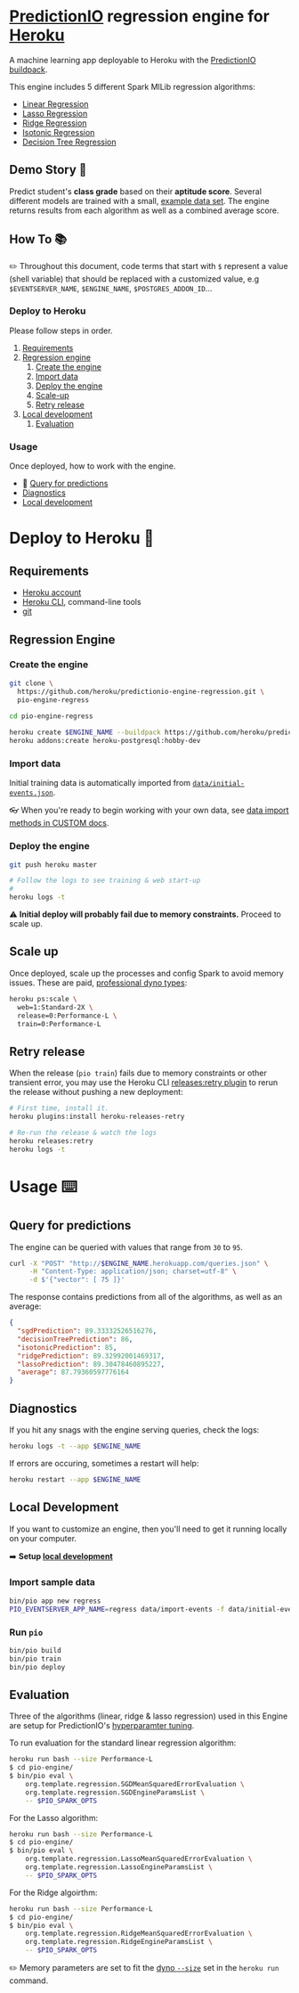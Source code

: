 # [PredictionIO](https://predictionio.incubator.apache.org) regression engine for [Heroku](http://www.heroku.com) 

A machine learning app deployable to Heroku with the [PredictionIO buildpack](https://github.com/heroku/predictionio-buildpack). 

This engine includes 5 different Spark MlLib regression algorithms:

* [Linear Regression](https://spark.apache.org/docs/1.6.3/mllib-linear-methods.html#regression) 
* [Lasso Regression](https://spark.apache.org/docs/2.2.0/mllib-linear-methods.html#regression)
* [Ridge Regression](https://spark.apache.org/docs/2.2.0/mllib-linear-methods.html#regression)
* [Isotonic Regression](https://spark.apache.org/docs/2.1.0/mllib-isotonic-regression.html)
* [Decision Tree Regression](https://spark.apache.org/docs/2.1.0/mllib-decision-tree.html#regression)

## Demo Story 🐸

Predict student's **class grade** based on their **aptitude score**. Several different models are trained with a small, [example data set](data/). The engine returns results from each algorithm as well as a combined average score.


## How To 📚

✏️ Throughout this document, code terms that start with `$` represent a value (shell variable) that should be replaced with a customized value, e.g `$EVENTSERVER_NAME`, `$ENGINE_NAME`, `$POSTGRES_ADDON_ID`…

### Deploy to Heroku

Please follow steps in order.

1. [Requirements](#user-content-requirements)
1. [Regression engine](#user-content-regression-engine)
   1. [Create the engine](#user-content-create-the-engine)
   1. [Import data](#user-content-import-data)
   1. [Deploy the engine](#user-content-deploy-the-engine)
   1. [Scale-up](#user-content-scale-up)
   1. [Retry release](#user-content-retry-release)
1. [Local development](#user-content-local-development)
   1. [Evaluation](#user-content-evaluation)

### Usage

Once deployed, how to work with the engine.

* 🎯 [Query for predictions](#user-content-query-for-predictions)
* [Diagnostics](#user-content-diagnostics)
* [Local development](#user-content-local-development)


# Deploy to Heroku 🚀

## Requirements

* [Heroku account](https://signup.heroku.com)
* [Heroku CLI](https://toolbelt.heroku.com), command-line tools
* [git](https://git-scm.com/book/en/v2/Getting-Started-Installing-Git)

## Regression Engine

### Create the engine

```bash
git clone \
  https://github.com/heroku/predictionio-engine-regression.git \
  pio-engine-regress
  
cd pio-engine-regress

heroku create $ENGINE_NAME --buildpack https://github.com/heroku/predictionio-buildpack.git
heroku addons:create heroku-postgresql:hobby-dev
```

### Import data

Initial training data is automatically imported from [`data/initial-events.json`](data/initial-events.json).

👓 When you're ready to begin working with your own data, see [data import methods in CUSTOM docs](https://github.com/heroku/predictionio-buildpack/blob/master/CUSTOM.md#user-content-import-data).

### Deploy the engine

```bash
git push heroku master

# Follow the logs to see training & web start-up
#
heroku logs -t
```

⚠️ **Initial deploy will probably fail due to memory constraints.** Proceed to scale up.

## Scale up

Once deployed, scale up the processes and config Spark to avoid memory issues. These are paid, [professional dyno types](https://devcenter.heroku.com/articles/dyno-types#available-dyno-types):

```bash
heroku ps:scale \
  web=1:Standard-2X \
  release=0:Performance-L \
  train=0:Performance-L
```

## Retry release

When the release (`pio train`) fails due to memory constraints or other transient error, you may use the Heroku CLI [releases:retry plugin](https://github.com/heroku/heroku-releases-retry) to rerun the release without pushing a new deployment:

```bash
# First time, install it.
heroku plugins:install heroku-releases-retry

# Re-run the release & watch the logs
heroku releases:retry
heroku logs -t
```

# Usage ⌨️

## Query for predictions

The engine can be queried with values that range from `30` to `95`. 

```bash
curl -X "POST" "http://$ENGINE_NAME.herokuapp.com/queries.json" \
     -H "Content-Type: application/json; charset=utf-8" \
     -d $'{"vector": [ 75 ]}'
```

The response contains predictions from all of the algorithms, as well as an average:

```json
{
  "sgdPrediction": 89.33332526516276,
  "decisionTreePrediction": 86,
  "isotonicPrediction": 85,
  "ridgePrediction": 89.32992001469317,
  "lassoPrediction": 89.30478460895227,
  "average": 87.79360597776164
}
```

## Diagnostics

If you hit any snags with the engine serving queries, check the logs:

```bash
heroku logs -t --app $ENGINE_NAME
```

If errors are occuring, sometimes a restart will help:

```bash
heroku restart --app $ENGINE_NAME
```

## Local Development

If you want to customize an engine, then you'll need to get it running locally on your computer.

➡️ **Setup [local development](https://github.com/heroku/predictionio-buildpack/blob/master/DEV.md)**

### Import sample data

```bash
bin/pio app new regress
PIO_EVENTSERVER_APP_NAME=regress data/import-events -f data/initial-events.json
```

### Run `pio`

```bash
bin/pio build
bin/pio train
bin/pio deploy
```

## Evaluation

Three of the algorithms (linear, ridge & lasso regression) used in this Engine are setup for PredictionIO's [hyperparamter tuning](https://predictionio.incubator.apache.org/evaluation/paramtuning/).

To run evaluation for the standard linear regression algorithm:

```bash
heroku run bash --size Performance-L
$ cd pio-engine/
$ bin/pio eval \
    org.template.regression.SGDMeanSquaredErrorEvaluation \
    org.template.regression.SGDEngineParamsList \
    -- $PIO_SPARK_OPTS
```

For the Lasso algorithm:

```bash
heroku run bash --size Performance-L
$ cd pio-engine/
$ bin/pio eval \
    org.template.regression.LassoMeanSquaredErrorEvaluation \
    org.template.regression.LassoEngineParamsList \
    -- $PIO_SPARK_OPTS
```

For the Ridge algoirthm:

```bash
heroku run bash --size Performance-L
$ cd pio-engine/
$ bin/pio eval \
    org.template.regression.RidgeMeanSquaredErrorEvaluation \
    org.template.regression.RidgeEngineParamsList \
    -- $PIO_SPARK_OPTS
```

✏️ Memory parameters are set to fit the [dyno `--size`](https://devcenter.heroku.com/articles/dyno-types#available-dyno-types) set in the `heroku run` command.
